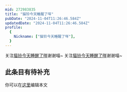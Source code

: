 ```yaml
---
mid: 272983835
title: "猫铃今天睡醒了咩"
pubDate: "2024-11-04T11:26:46.584Z"
updatedDate: "2024-11-04T11:26:46.584Z"
profile:
  {
    Nickname: ["猫铃今天睡醒了咩"],
  }
---
```


关注[猫铃今天睡醒了咩](https://space.bilibili.com/272983835)谢谢喵~ 关注[猫铃今天睡醒了咩](https://space.bilibili.com/272983835)谢谢喵~

## 此条目有待补充
你可以在[这里](https://github.com/Yuhanawa/VTuber.ICU/edit/master/src/content/v/猫铃今天睡醒了咩/index.md)编辑本文
